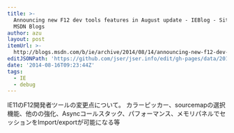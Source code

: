 ```yaml
---
title: >-
  Announcing new F12 dev tools features in August update - IEBlog - Site Home -
  MSDN Blogs
author: azu
layout: post
itemUrl: >-
  http://blogs.msdn.com/b/ie/archive/2014/08/14/announcing-new-f12-dev-tools-features-in-august-update.aspx
editJSONPath: 'https://github.com/jser/jser.info/edit/gh-pages/data/2014/08/index.json'
date: '2014-08-16T09:23:44Z'
tags:
  - IE
  - debug
---
```

IE11のF12開発者ツールの変更点について。
カラーピッカー、sourcemapの選択機能、他のの強化、Asyncコールスタック、パフォーマンス、メモリパネルでセッションをImport/exportが可能になる等
